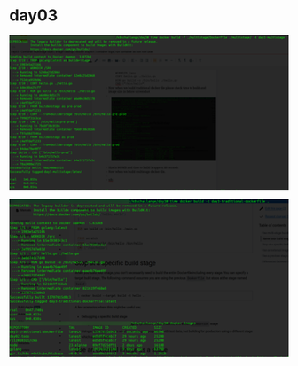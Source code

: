 # day03

![Multistage](https://github.com/RvKmR-WaGh/k8schallange/blob/main/day3/multistage.png "Multistage Dockerfile")

![Traditional](https://github.com/RvKmR-WaGh/k8schallange/blob/main/day3/trad.png "Traditional Dockerfile")

